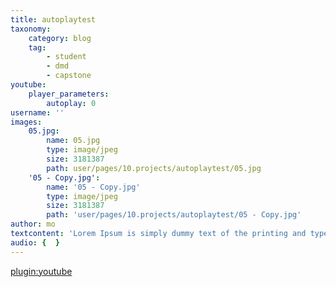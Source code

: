 ```yaml
---
title: autoplaytest
taxonomy:
    category: blog
    tag:
        - student
        - dmd
        - capstone
youtube:
    player_parameters:
        autoplay: 0
username: ''
images:
    05.jpg:
        name: 05.jpg
        type: image/jpeg
        size: 3181387
        path: user/pages/10.projects/autoplaytest/05.jpg
    '05 - Copy.jpg':
        name: '05 - Copy.jpg'
        type: image/jpeg
        size: 3181387
        path: 'user/pages/10.projects/autoplaytest/05 - Copy.jpg'
author: mo
textcontent: 'Lorem Ipsum is simply dummy text of the printing and typesetting industry. Lorem Ipsum has been the industry''s standard dummy text ever since the 1500s, when an unknown printer took a galley of type and scrambled it to make a type specimen book. It has survived not only five centuries, but also the leap into electronic typesetting, remaining essentially unchanged. It was popularised in the 1960s with the release of Letraset sheets containing Lorem Ipsum passages, and more recently with desktop publishing software like Aldus PageMaker including versions of Lorem IpsumLorem Ipsum is simply dummy text of the printing and typesetting industry. Lorem Ipsum has been the industry''s standard dummy text ever since the 1500s, when an unknown printer took a galley of type and scrambled it to make a type specimen book. It has survived not only five centuries, but also the leap into electronic typesetting, remaining essentially unchanged. It was popularised in the 1960s with the release of Letraset sheets containing Lorem Ipsum passages, and more recently with desktop publishing software like Aldus PageMaker including versions of Lorem IpsumLorem Ipsum is simply dummy text of the printing and typesetting industry. Lorem Ipsum has been the industry''s standard dummy text ever since the 1500s, when an unknown printer took a galley of type and scrambled it to make a type specimen book. It has survived not only five centuries, but also the leap into electronic typesetting, remaining essentially unchanged. It was popularised in the 1960s with the release of Letraset sheets containing Lorem Ipsum passages, and more recently with desktop publishing software like Aldus PageMaker including versions of Lorem Ipsum'
audio: {  }
---
```


[plugin:youtube](https://www.youtube.com/watch?v=BK8guP9ov2U)